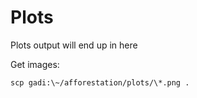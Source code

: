 # Plots
Plots output will end up in here

Get images:

```
scp gadi:\~/afforestation/plots/\*.png .
```

